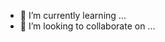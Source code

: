 - 🌱 I’m currently learning ...
- 💞️ I’m looking to collaborate on ...

<!---
KoichiTanaka001/KoichiTanaka001 is a ✨ special ✨ repository because its `README.md` (this file) appears on your GitHub profile.
You can click the Preview link to take a look at your changes.
--->
